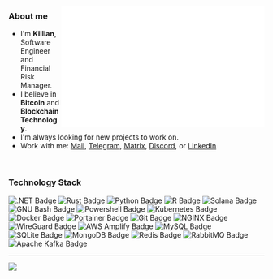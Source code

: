 
[<img align="right" width="400" alt="" src="/header.svg">](#)
### About me
- I'm **Killian**, Software Engineer and Financial Risk Manager.
- I believe in **Bitcoin** and **Blockchain Technology**.
- I'm always looking for new projects to work on.
- Work with me: [Mail](mailto:contact@sterbweise.com), [Telegram](https://t.me/sterbweise), [Matrix](https://matrix.to/#/@sterbweise:matrix.org), [Discord](https://x.com/sterbweise), or [LinkedIn](https://www.linkedin.com/in/sterbweise/)


<br>

### Technology Stack
![.NET Badge](https://img.shields.io/badge/.NET-512BD4?logo=dotnet&logoColor=fff&style=flat)
![Rust Badge](https://img.shields.io/badge/Rust-000?logo=rust&logoColor=fff&style=flat)
![Python Badge](https://img.shields.io/badge/Python-3776AB?logo=python&logoColor=yellow&style=flat)
![R Badge](https://img.shields.io/badge/R-276DC3?logo=r&logoColor=fff&style=flat)
![Solana Badge](https://img.shields.io/badge/Solana-9945FF?logo=solana&logoColor=fff&style=flat)
![GNU Bash Badge](https://img.shields.io/badge/GNU%20Bash-4EAA25?logo=gnubash&logoColor=fff&style=flat)
![Powershell Badge](https://img.shields.io/badge/Powershell-5391fe?logo=gnubash&logoColor=fff&style=flat)
![Kubernetes Badge](https://img.shields.io/badge/Kubernetes-326CE5?logo=kubernetes&logoColor=fff&style=flat)
![Docker Badge](https://img.shields.io/badge/Docker-2496ED?logo=docker&logoColor=fff&style=flat)
![Portainer Badge](https://img.shields.io/badge/Portainer-13BEF9?logo=portainer&logoColor=fff&style=flat)
![Git Badge](https://img.shields.io/badge/Git-F05032?logo=git&logoColor=fff&style=flat)
![NGINX Badge](https://img.shields.io/badge/NGINX-009639?logo=nginx&logoColor=fff&style=flat)
![WireGuard Badge](https://img.shields.io/badge/WireGuard-88171A?logo=wireguard&logoColor=fff&style=flat)
![AWS Amplify Badge](https://img.shields.io/badge/AWS-F90?logo=awsamplify&logoColor=fff&style=flat)
![MySQL Badge](https://img.shields.io/badge/MySQL-4479A1?logo=mysql&logoColor=fff&style=flat)
![SQLite Badge](https://img.shields.io/badge/MS%20SQL-003B57?logo=sqlite&logoColor=fff&style=flat)
![MongoDB Badge](https://img.shields.io/badge/MongoDB-47A248?logo=mongodb&logoColor=fff&style=flat)
![Redis Badge](https://img.shields.io/badge/Redis-DC382D?logo=redis&logoColor=fff&style=flat)
![RabbitMQ Badge](https://img.shields.io/badge/RabbitMQ-FF6600?logo=rabbitmq&logoColor=fff&style=flat)
![Apache Kafka Badge](https://img.shields.io/badge/Apache%20Kafka-231F20?logo=apachekafka&logoColor=fff&style=flat)

---
[![](https://visitcount.itsvg.in/api?id=Sterbweise&icon=0&color=12)](https://visitcount.itsvg.in) [<img align="right" height="20" alt="" src="https://img.shields.io/badge/-CodinGame-ffd200.svg?logo=yandex&style=for-the-badge">](https://www.codingame.com/profile/b2ad07e79ce1bd6e95eb7f54a7cc4b8b8661204)
